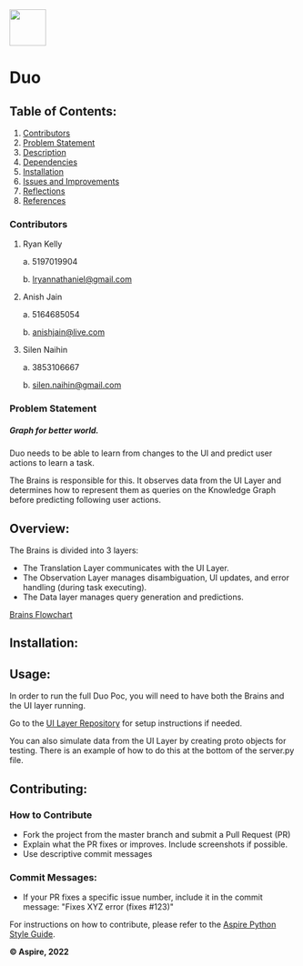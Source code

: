 

<img src="https://user-images.githubusercontent.com/25334227/162142531-44377fdd-3b0c-40f3-b925-d907b57d5852.png" height="64" width="auto">

# Duo

## Table of Contents:
1. [Contributors](#Contributors)
2. [Problem Statement](#Problem)
3. [Description](#Description)
4. [Dependencies](#Dependencies)
5. [Installation](#Installation)
6. [Issues and Improvements](#Issues)
7. [Reflections](#Reflections)
8. [References](#References)

<a name="Contributors"/>

### Contributors
1. Ryan Kelly

    a. 5197019904

    b. lryannathaniel@gmail.com
2. Anish Jain

    a. 5164685054

    b. anishjain@live.com

3. Silen Naihin

    a. 3853106667

    b. silen.naihin@gmail.com


<a name="Problem"/>

### Problem Statement
##### Graph for better world. 

Duo needs to be able to learn from changes to the UI and predict user actions to learn a task.

The Brains is responsible for this. It observes data from the UI Layer and determines how to represent them as queries on the Knowledge Graph before predicting following user actions.





<a name="Overview"/>

## Overview:
The Brains is divided into 3 layers:
- The Translation Layer communicates with the UI Layer.
- The Observation Layer manages disambiguation, UI updates, and error handling (during task executing).
- The Data layer manages query generation and predictions.

[Brains Flowchart](https://lucid.app/lucidchart/2b36c255-55c2-4e7b-9965-343c4060a76a/edit?invitationId=inv_777ad870-1198-4a5b-b842-63290bbfbd0b)

<a name="Installation"/>

## Installation:

## Usage:

In order to run the full Duo Poc, you will need to have both the Brains and the UI layer running.

Go to the [UI Layer Repository](https://github.com/aspirelabs-inc/DuoPoc-UI-Layer.git) for setup instructions if needed.

You can also simulate data from the UI Layer by creating proto objects for testing. There is an example of how to do this at the bottom of the server.py file.

<a name="Contributing"/>

## Contributing:

### How to Contribute
- Fork the project from the master branch and submit a Pull Request (PR)
- Explain what the PR fixes or improves. Include screenshots if possible.
- Use descriptive commit messages

### Commit Messages:

- If your PR fixes a specific issue number, include it in the commit message: "Fixes XYZ error (fixes #123)"

For instructions on how to contribute, please refer to the [Aspire Python Style Guide](https://www.notion.so/aspirelabs/Style-Guides-4cadd884848841d1b254da238aac86e1).

**© Aspire, 2022**
